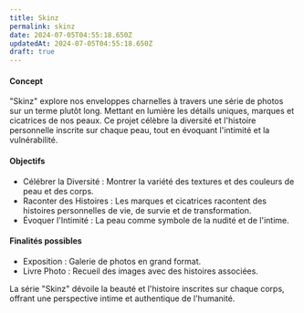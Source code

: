 ```yaml
---
title: Skinz
permalink: skinz
date: 2024-07-05T04:55:18.650Z
updatedAt: 2024-07-05T04:55:18.650Z
draft: true
---
```


#### Concept

"Skinz" explore nos enveloppes charnelles à travers une série de photos sur un terme plutôt long. Mettant en lumière les détails uniques, marques et cicatrices de nos peaux. Ce projet célèbre la diversité et l'histoire personnelle inscrite sur chaque peau, tout en évoquant l'intimité et la vulnérabilité.

#### Objectifs

* Célébrer la Diversité : Montrer la variété des textures et des couleurs de peau et des corps.
* Raconter des Histoires : Les marques et cicatrices racontent des histoires personnelles de vie, de survie et de transformation.
* Évoquer l'Intimité : La peau comme symbole de la nudité et de l'intime.

#### Finalités possibles

* Exposition : Galerie de photos en grand format.
* Livre Photo : Recueil des images avec des histoires associées.

La série "Skinz" dévoile la beauté et l'histoire inscrites sur chaque corps, offrant une perspective intime et authentique de l'humanité.
